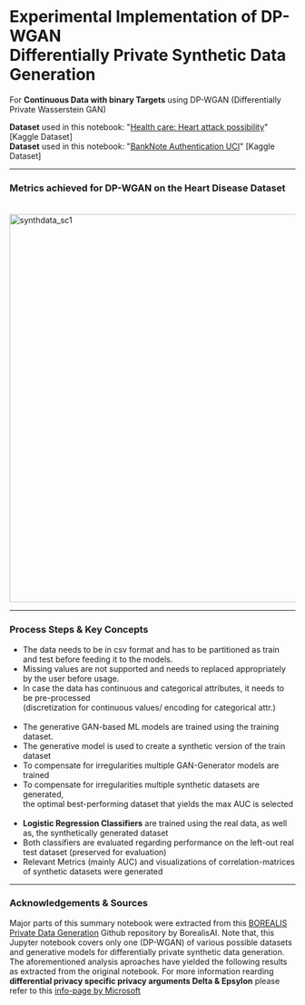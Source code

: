 # Experimental Implementation of DP-WGAN<br/>Differentially Private Synthetic Data Generation 
For **Continuous Data with binary Targets** using DP-WGAN (Differentially Private Wasserstein GAN)

**Dataset** used in this notebook: "[Health care: Heart attack possibility](https://www.kaggle.com/datasets/nareshbhat/health-care-data-set-on-heart-attack-possibility?select=heart.csv)" 
[Kaggle Dataset]<br/>**Dataset** used in this notebook: "[BankNote Authentication UCI](https://www.kaggle.com/datasets/shantanuss/banknote-authentication-uci)" 
[Kaggle Dataset]

___

### Metrics achieved for DP-WGAN on the Heart Disease Dataset<br/><br/>

<img width="684" alt="synthdata_sc1" src="https://user-images.githubusercontent.com/82606558/180919628-b0720159-df65-40b9-90be-ea5d79279e84.png">

___

###  Process Steps & Key Concepts
- The data needs to be in csv format and has to be partitioned as train and test before feeding it to the models. 
- Missing values are not supported and needs to replaced appropriately by the user before usage.
- In case the data has continuous and categorical attributes, it needs to be pre-processed <br/>(discretization for continuous values/ encoding for categorical attr.)<br/><br/>
- The generative GAN-based ML models are trained using the training dataset. 
- The generative model is used to create a synthetic version of the train dataset
- To compensate for irregularities multiple GAN-Generator models are trained
- To compensate for irregularities multiple synthetic datasets are generated,<br/> the optimal best-performing dataset that yields the max AUC is selected<br/><br/>
- **Logistic Regression Classifiers** are trained using the real data, as well as, the synthetically generated dataset
- Both classifiers are evaluated regarding performance on the left-out real test dataset (preserved for evaluation)
- Relevant Metrics (mainly AUC) and visualizations of correlation-matrices of synthetic datasets were generated

___

### Acknowledgements & Sources
Major parts of this summary notebook were extracted from this [BOREALIS Private Data Generation](https://github.com/BorealisAI/private-data-generation) Github repository by BorealisAI. Note that, this Jupyter notebook covers only one (DP-WGAN) of various possible datasets and generative models for differentially private synthetic data generation. The aforementioned analysis aproaches have yielded the following results as extracted from the original notebook. For more information rearding **differential privacy specific privacy arguments Delta & Epsylon** please refer to this [info-page by Microsoft]( https://www.microsoft.com/en-us/research/wp-content/uploads/2016/02/dwork.pdf)
